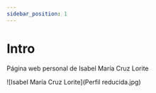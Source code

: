 ```yaml
---
sidebar_position: 1
---
```


# Intro

Página web personal de Isabel María Cruz Lorite

![Isabel María Cruz Lorite](Perfil reducida.jpg)
